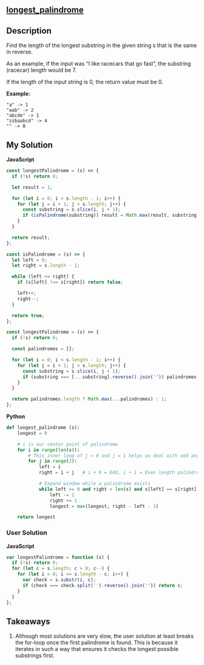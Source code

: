 ## [longest_palindrome](https://www.codewars.com/kata/54bb6f887e5a80180900046b)

## Description

Find the length of the longest substring in the given string s that is the same in reverse.

As an example, if the input was “I like racecars that go fast”, the substring (racecar) length would be 7.

If the length of the input string is 0, the return value must be 0.

**Example:**

```
"a" -> 1
"aab" -> 2
"abcde" -> 1
"zzbaabcd" -> 4
"" -> 0
```

## My Solution

**JavaScript**

```js
const longestPalindrome = (s) => {
  if (!s) return 0;

  let result = 1;

  for (let i = 0; i < s.length - 1; i++) {
    for (let j = i + 1; j < s.length; j++) {
      const substring = s.slice(i, j + 1);
      if (isPalindrome(substring)) result = Math.max(result, substring.length);
    }
  }

  return result;
};

const isPalindrome = (s) => {
  let left = 0;
  let right = s.length - 1;

  while (left <= right) {
    if (s[left] !== s[right]) return false;

    left++;
    right--;
  }

  return true;
};
```

```js
const longestPalindrome = (s) => {
  if (!s) return 0;

  const palindromes = [];

  for (let i = 0; i < s.length - 1; i++) {
    for (let j = i + 1; j < s.length; j++) {
      const substring = s.slice(i, j + 1);
      if (substring === [...substring].reverse().join('')) palindromes.push(substring.length);
    }
  }

  return palindromes.length ? Math.max(...palindromes) : 1;
};
```

**Python**

```py
def longest_palindrome (s):
    longest = 0

    # i is our center point of palindrome
    for i in range(len(s)):
        # This inner loop of j = 0 and j = 1 helps us deal with odd and even palindromes
        for j in range(2):
            left = i
            right = i + j   # i + 0 = Odd, i + 1 = Even length palindrome

            # Expand window while a palindrome exists
            while left >= 0 and right < len(s) and s[left] == s[right]:
                left -= 1
                right += 1
                longest = max(longest, right - left - 1)

    return longest
```

### User Solution

**JavaScript**

```js
var longestPalindrome = function (s) {
  if (!s) return 0;
  for (let c = s.length; c > 0; c--) {
    for (let i = 0; i <= s.length - c; i++) {
      var check = s.substr(i, c);
      if (check === check.split('').reverse().join('')) return c;
    }
  }
};
```

## Takeaways

1. Although most solutions are very slow, the user solution at least breaks the for-loop once the first palindrome is found. This is because it iterates in such a way that ensures it checks the longest possible substrings first.
